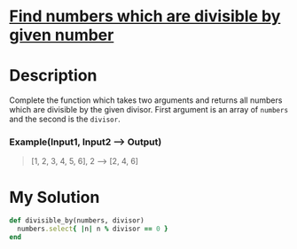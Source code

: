 # [Find numbers which are divisible by given number](https://www.codewars.com/kata/55edaba99da3a9c84000003b)

# Description
Complete the function which takes two arguments and returns all numbers which are divisible by the given divisor. First 
argument is an array of <code>numbers</code> and the second is the <code>divisor</code>.

### Example(Input1, Input2 --> Output)
>[1, 2, 3, 4, 5, 6], 2 --> [2, 4, 6]

# My Solution
```ruby
def divisible_by(numbers, divisor)
  numbers.select{ |n| n % divisor == 0 }
end
```
 